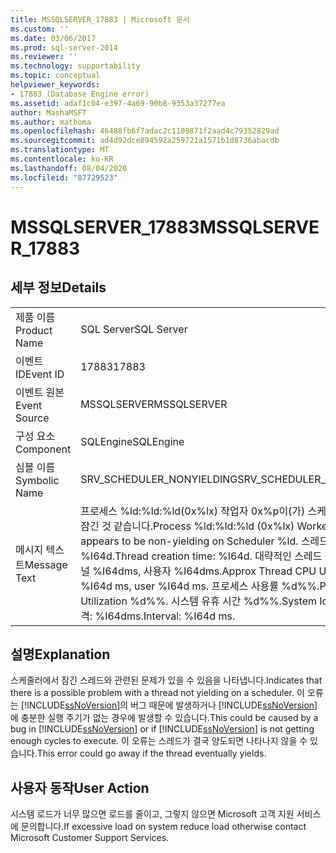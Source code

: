 ```yaml
---
title: MSSQLSERVER_17883 | Microsoft 문서
ms.custom: ''
ms.date: 03/06/2017
ms.prod: sql-server-2014
ms.reviewer: ''
ms.technology: supportability
ms.topic: conceptual
helpviewer_keywords:
- 17883 (Database Engine error)
ms.assetid: adaf1c04-e397-4a69-90b8-9353a37277ea
author: MashaMSFT
ms.author: mathoma
ms.openlocfilehash: 46488fb6f7adac2c1109871f2aad4c79352829ad
ms.sourcegitcommit: ad4d92dce894592a259721a1571b1d8736abacdb
ms.translationtype: MT
ms.contentlocale: ko-KR
ms.lasthandoff: 08/04/2020
ms.locfileid: "87729523"
---
```

# <a name="mssqlserver_17883"></a><span data-ttu-id="4c788-102">MSSQLSERVER_17883</span><span class="sxs-lookup"><span data-stu-id="4c788-102">MSSQLSERVER_17883</span></span>
    
## <a name="details"></a><span data-ttu-id="4c788-103">세부 정보</span><span class="sxs-lookup"><span data-stu-id="4c788-103">Details</span></span>  
  
|||  
|-|-|  
|<span data-ttu-id="4c788-104">제품 이름</span><span class="sxs-lookup"><span data-stu-id="4c788-104">Product Name</span></span>|<span data-ttu-id="4c788-105">SQL Server</span><span class="sxs-lookup"><span data-stu-id="4c788-105">SQL Server</span></span>|  
|<span data-ttu-id="4c788-106">이벤트 ID</span><span class="sxs-lookup"><span data-stu-id="4c788-106">Event ID</span></span>|<span data-ttu-id="4c788-107">17883</span><span class="sxs-lookup"><span data-stu-id="4c788-107">17883</span></span>|  
|<span data-ttu-id="4c788-108">이벤트 원본</span><span class="sxs-lookup"><span data-stu-id="4c788-108">Event Source</span></span>|<span data-ttu-id="4c788-109">MSSQLSERVER</span><span class="sxs-lookup"><span data-stu-id="4c788-109">MSSQLSERVER</span></span>|  
|<span data-ttu-id="4c788-110">구성 요소</span><span class="sxs-lookup"><span data-stu-id="4c788-110">Component</span></span>|<span data-ttu-id="4c788-111">SQLEngine</span><span class="sxs-lookup"><span data-stu-id="4c788-111">SQLEngine</span></span>|  
|<span data-ttu-id="4c788-112">심볼 이름</span><span class="sxs-lookup"><span data-stu-id="4c788-112">Symbolic Name</span></span>|<span data-ttu-id="4c788-113">SRV_SCHEDULER_NONYIELDING</span><span class="sxs-lookup"><span data-stu-id="4c788-113">SRV_SCHEDULER_NONYIELDING</span></span>|  
|<span data-ttu-id="4c788-114">메시지 텍스트</span><span class="sxs-lookup"><span data-stu-id="4c788-114">Message Text</span></span>|<span data-ttu-id="4c788-115">프로세스 %ld:%ld:%ld(0x%lx) 작업자 0x%p이(가) 스케줄러 %ld에서 잠긴 것 같습니다.</span><span class="sxs-lookup"><span data-stu-id="4c788-115">Process %ld:%ld:%ld (0x%lx) Worker 0x%p appears to be non-yielding on Scheduler %ld.</span></span> <span data-ttu-id="4c788-116">스레드 만든 시간: %I64d.</span><span class="sxs-lookup"><span data-stu-id="4c788-116">Thread creation time: %I64d.</span></span> <span data-ttu-id="4c788-117">대략적인 스레드 CPU 사용량: 커널 %I64dms, 사용자 %I64dms.</span><span class="sxs-lookup"><span data-stu-id="4c788-117">Approx Thread CPU Used: kernel %I64d ms, user %I64d ms.</span></span> <span data-ttu-id="4c788-118">프로세스 사용률 %d%%.</span><span class="sxs-lookup"><span data-stu-id="4c788-118">Process Utilization %d%%.</span></span> <span data-ttu-id="4c788-119">시스템 유휴 시간 %d%%.</span><span class="sxs-lookup"><span data-stu-id="4c788-119">System Idle %d%%.</span></span> <span data-ttu-id="4c788-120">간격: %I64dms.</span><span class="sxs-lookup"><span data-stu-id="4c788-120">Interval: %I64d ms.</span></span>|  
  
## <a name="explanation"></a><span data-ttu-id="4c788-121">설명</span><span class="sxs-lookup"><span data-stu-id="4c788-121">Explanation</span></span>  
 <span data-ttu-id="4c788-122">스케줄러에서 잠긴 스레드와 관련된 문제가 있을 수 있음을 나타냅니다.</span><span class="sxs-lookup"><span data-stu-id="4c788-122">Indicates that there is a possible problem with a thread not yielding on a scheduler.</span></span>  <span data-ttu-id="4c788-123">이 오류는 [!INCLUDE[ssNoVersion](../../includes/ssnoversion-md.md)]의 버그 때문에 발생하거나 [!INCLUDE[ssNoVersion](../../includes/ssnoversion-md.md)]에 충분한 실행 주기가 없는 경우에 발생할 수 있습니다.</span><span class="sxs-lookup"><span data-stu-id="4c788-123">This could be caused by a bug in [!INCLUDE[ssNoVersion](../../includes/ssnoversion-md.md)] or if [!INCLUDE[ssNoVersion](../../includes/ssnoversion-md.md)] is not getting enough cycles to execute.</span></span>  <span data-ttu-id="4c788-124">이 오류는 스레드가 결국 양도되면 나타나지 않을 수 있습니다.</span><span class="sxs-lookup"><span data-stu-id="4c788-124">This error could go away if the thread eventually yields.</span></span>  
  
## <a name="user-action"></a><span data-ttu-id="4c788-125">사용자 동작</span><span class="sxs-lookup"><span data-stu-id="4c788-125">User Action</span></span>  
 <span data-ttu-id="4c788-126">시스템 로드가 너무 많으면 로드를 줄이고, 그렇지 않으면 Microsoft 고객 지원 서비스에 문의합니다.</span><span class="sxs-lookup"><span data-stu-id="4c788-126">If excessive load on system reduce load otherwise contact Microsoft Customer Support Services.</span></span>  
  
  
